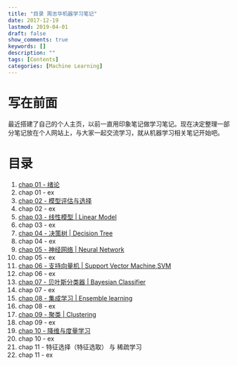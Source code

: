 ```yaml
---
title: "目录 周志华机器学习笔记"
date: 2017-12-19
lastmod: 2019-04-01
draft: false
show_comments: true
keywords: []
description: ""
tags: [Contents]
categories: [Machine Learning]
---
```


# 写在前面

最近搭建了自己的个人主页，以前一直用印象笔记做学习笔记。现在决定整理一部分笔记放在个人网站上，与大家一起交流学习，就从机器学习相关笔记开始吧。

# 目录

1. [chap 01 - 绪论](https://octemull.github.io/personal-site/post/ml-chap01/)
2. chap 01 - ex
3. [chap 02 - 模型评估与选择](https://octemull.github.io/personal-site/post/ml-chap02/)
4. chap 02 - ex
5. [chap 03 - 线性模型 | Linear Model](https://octemull.github.io/personal-site/post/ml-chap03/)
6. chap 03 - ex
7. [chap 04 - 决策树 | Decision Tree](https://octemull.github.io/personal-site/post/ml-chap04/)
8. chap 04 - ex
9. [chap 05 - 神经网络 | Neural Network](https://octemull.github.io/personal-site/post/ml-chap05/)
10. chap 05 - ex
11. [chap 06 - 支持向量机 | Support Vector Machine,SVM](https://octemull.github.io/personal-site/post/ml-chap06/)
12. chap 06 - ex
13. [chap 07 - 贝叶斯分类器 | Bayesian Classifier](https://octemull.github.io/personal-site/post/ml-chap07/)
14. chap 07 - ex
15. [chap 08 - 集成学习 | Ensemble learning ](https://octemull.github.io/personal-site/post/ml-chap08/)
16. chap 08 - ex 
17. [chap 09 - 聚类 | Clustering](https://octemull.github.io/personal-site/post/ml-chap09/)
18. chap 09 - ex
19. [chap 10 - 降维与度量学习](https://octemull.github.io/personal-site/post/ml-chap10/)
20. chap 10 - ex
21. chap 11 - 特征选择（特征选取） 与 稀疏学习
22. chap 11 - ex
